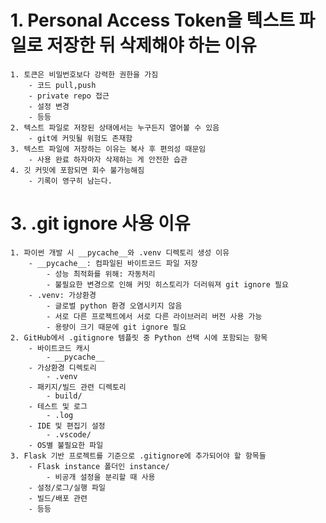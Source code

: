 # 1. Personal Access Token을 텍스트 파일로 저장한 뒤 삭제해야 하는 이유
    1. 토큰은 비밀번호보다 강력한 권한을 가짐
        - 코드 pull,push
        - private repo 접근
        - 설정 변경
        - 등등
    2. 텍스트 파일로 저장된 상태에서는 누구든지 열어볼 수 있음
        - git에 커밋될 위험도 존재함
    3. 텍스트 파일에 저장하는 이유는 복사 후 편의성 때문임
        - 사용 완료 하자마자 삭제하는 게 안전한 습관
    4. 깃 커밋에 포함되면 회수 불가능해짐
        - 기록이 영구히 남는다.

# 3. .git ignore 사용 이유
    1. 파이썬 개발 시 __pycache__와 .venv 디렉토리 생성 이유
        - __pycache__: 컴파일된 바이트코드 파일 저장
            - 성능 최적화를 위해: 자동처리
            - 불필요한 변경으로 인해 커밋 히스토리가 더러워져 git ignore 필요
        - .venv: 가상환경
            - 글로벌 python 환경 오염시키지 않음
            - 서로 다른 프로젝트에서 서로 다른 라이브러리 버전 사용 가능
            - 용량이 크기 때문에 git ignore 필요
    2. GitHub에서 .gitignore 템플릿 중 Python 선택 시에 포함되는 항목
        - 바이트코드 캐시
            - __pycache__
        - 가상환경 디렉토리
            - .venv
        - 패키지/빌드 관련 디렉토리
            - build/
        - 테스트 및 로그
            - .log
        - IDE 및 편집기 설정
            - .vscode/
        - OS별 불필요한 파일
    3. Flask 기반 프로젝트를 기준으로 .gitignore에 추가되어야 할 항목들
        - Flask instance 폴더인 instance/
            - 비공개 설정을 분리할 때 사용
        - 설정/로그/실행 파일
        - 빌드/배포 관련
        - 등등